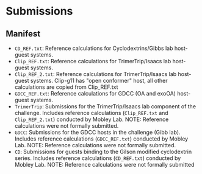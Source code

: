 # Submissions

## Manifest

- `CD_REF.txt`: Reference calculations for Cyclodextrins/Gibbs lab host-guest systems.
- `Clip_REF.txt`: Reference calculations for TrimerTrip/Isaacs lab host-guest systems.
- `Clip_REF_2.txt`: Reference calculations for TrimerTrip/Isaacs lab host-guest systems. Clip-g11 has "open conformer" host, all other calculations are copied from Clip_REF.txt
- `GDCC_REF.txt`: Reference calculations for GDCC (OA and exoOA) host-guest systems. 
- `TrimerTrip`: Submissions for the TrimerTrip/Isaacs lab component of the challenge. Includes reference calculations (`Clip_REF.txt` and `Clip_REF_2.txt`) conducted by Mobley Lab. NOTE: Reference calculations were not formally submitted.
- `GDCC`: Submissions for the GDCC hosts in the challenge (Gibb lab). Includes reference calculations (`GDCC_REF.txt`) conducted by Mobley Lab. NOTE: Reference calculations were not formally submitted.
- `CD`: Submissions for guests binding to the Gilson modified cyclodextrin series. Includes reference calculations (`CD_REF.txt`) conducted by Mobley Lab. NOTE: Reference calculations were not formally submitted
